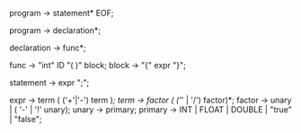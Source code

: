 program -> statement* EOF;

program -> declaration*;

declaration -> func*;

func -> "int" ID "( )" block;
block -> "{" expr "}";

statement -> expr ";";

expr -> term ( ('+'|'-') term )*;
term -> factor ( ('*' | '/') factor)*;
factor -> unary | ( '-' | '!' unary);
unary -> primary;
primary -> INT | FLOAT | DOUBLE | "true" | "false";

